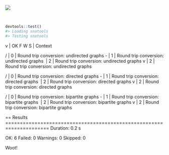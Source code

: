 
<!-- README.Rmd generates README.md. -->
<!-- # snatools <img src="man/figures/logo.png" align="right" height="243px" width="211px" /> -->
[![](https://img.shields.io/badge/devel%20version-0.1.1-green.svg)](https://github.com/knapply/snatools)

<br>

``` r
devtools::test()
#> Loading snatools
#> Testing snatools
```

v | OK F W S | Context

/ | 0 | Round trip conversion: undirected graphs - | 1 | Round trip conversion: undirected graphs  | 2 | Round trip conversion: undirected graphs v | 2 | Round trip conversion: undirected graphs

/ | 0 | Round trip conversion: directed graphs - | 1 | Round trip conversion: directed graphs  | 2 | Round trip conversion: directed graphs v | 2 | Round trip conversion: directed graphs

/ | 0 | Round trip conversion: bipartite graphs - | 1 | Round trip conversion: bipartite graphs  | 2 | Round trip conversion: bipartite graphs v | 2 | Round trip conversion: bipartite graphs

== Results ===================================================================== Duration: 0.2 s

OK: 6 Failed: 0 Warnings: 0 Skipped: 0

Woot!
